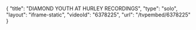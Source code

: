 {
    "title": "DIAMOND YOUTH AT HURLEY RECORDINGS",
    "type": "solo",
    "layout": "iframe-static",
    "videoId": "6378225",
    "url": "\/tvpembed\/6378225"
}